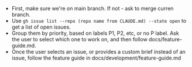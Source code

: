 - First, make sure we're on main branch. If not - ask to merge curren branch.
- Use `gh issue list --repo (repo name from CLAUDE.md) --state open` to get a list of open issues.
- Group them by priority, based on labels P1, P2, etc, or no P label. Ask the user to select which one to work on, and then follow docs/feature-guide.md.
- Once the user selects an issue, or provides a custom brief instead of an issue, follow the feature guide in docs/development/feature-guide.md
